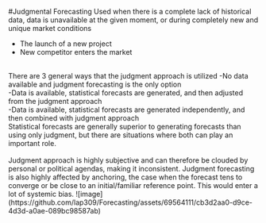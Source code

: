 #Judgmental Forecasting
Used when there is a complete lack of historical data, data is unavailable at the given moment,  or during completely new and unique market conditions
- The launch of a new project
- New competitor enters the market
 <br>
There are 3 general ways that the judgment approach is utilized
-No data available and judgment forecasting is the only option <br>
-Data is available, statistical forecasts are generated, and then adjusted from the judgment approach <br>
-Data is available, statistical forecasts are generated independently, and then combined with judgment approach <br>
Statistical forecasts are generally superior to generating forecasts than using only judgment, but there are situations where both can play an important role. <br>
<br>
Judgment approach is highly subjective and can therefore be clouded by personal or political agendas, making it inconsistent. Judgment forecasting is also highly affected by anchoring, the case when the forecast tens to converge or be close to an initial/familiar reference point. This would enter a lot of systemic bias.
![image](https://github.com/lap309/Forecasting/assets/69564111/cb3d2aa0-d9ce-4d3d-a0ae-089bc98587ab)

